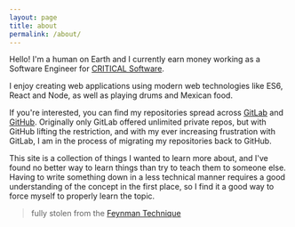 ```yaml
---
layout: page
title: about
permalink: /about/
---
```


Hello! I'm a human on Earth and I currently earn money working as a Software Engineer for [CRITICAL Software][cs-page]. 

I enjoy creating web applications using modern web technologies like ES6, React and Node, as well as playing drums and Mexican food.

If you're interested, you can find my repositories spread across [GitLab][gitlab] and [GitHub][github]. Originally only GitLab offered unlimited private repos, but with GitHub lifting the restriction, and with my ever increasing frustration with GitLab, I am in the process of migrating my repositories back to GitHub.

This site is a collection of things I wanted to learn more about, and I've found no better way to learn things than try to teach them to someone else. Having to write something down in a less technical manner requires a good understanding of the concept in the first place, so I find it a good way to force myself to properly learn the topic.

> fully stolen from the [Feynman Technique][feyn-tech]

[cs-page]: https://www.criticalsoftware.com/en/homepage
[github]: https://github.com/Alex-Painter
[gitlab]: https://gitlab.com/Alex_Painter
[feyn-tech]: https://www.quora.com/What-is-the-Feynman-technique-in-detail